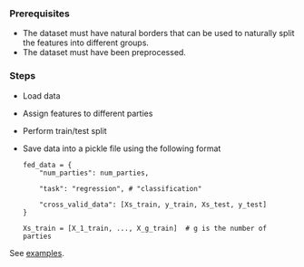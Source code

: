 ### Prerequisites

- The dataset must have natural borders that can be used to naturally split the features
into different groups.
- The dataset must have been preprocessed.

### Steps

- Load data
- Assign features to different parties
- Perform train/test split
- Save data into a pickle file using the following format

    ````
    fed_data = {
        "num_parties": num_parties,

        "task": "regression", # "classification"

        "cross_valid_data": [Xs_train, y_train, Xs_test, y_test]
    }
    ````
  
    ````
    Xs_train = [X_1_train, ..., X_g_train]  # g is the number of parties
    ````

See [examples](../data/src).



